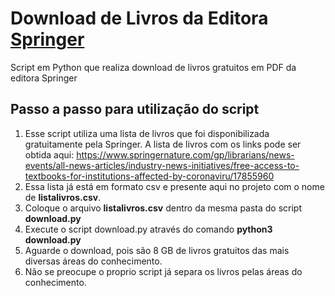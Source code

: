 # Download de Livros da Editora [Springer](https://www.springer.com/)
Script em Python que realiza download de livros gratuitos em PDF da editora Springer

## Passo a passo para utilização do script

1. Esse script utiliza uma lista de livros que foi disponibilizada gratuitamente pela Springer. A lista de livros com os links pode ser obtida aqui: https://www.springernature.com/gp/librarians/news-events/all-news-articles/industry-news-initiatives/free-access-to-textbooks-for-institutions-affected-by-coronaviru/17855960
2. Essa lista já está em formato csv e presente aqui no projeto com o nome de **listalivros.csv**.
3. Coloque o arquivo **listalivros.csv** dentro da mesma pasta do script **download.py**
4. Execute o script download.py através do comando **python3 download.py**
5. Aguarde o download, pois são 8 GB de livros gratuitos das mais diversas áreas do conhecimento. 
6. Não se preocupe o proprio script já separa os livros pelas áreas do conhecimento. 
